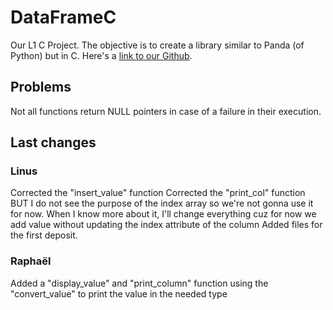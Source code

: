 # DataFrameC

Our L1 C Project. The objective is to create a library similar to Panda (of Python) but in C.
Here's a [link to our Github](https://github.com/Fullbust505/CDataFrame).

## Problems

Not all functions return NULL pointers in case of a failure in their execution.

## Last changes

### Linus

Corrected the "insert_value" function
Corrected the "print_col" function BUT I do not see the purpose of the index array so we're not gonna use it for now. When I know more about it, I'll change everything cuz for now we add value without updating the index attribute of the column
Added files for the first deposit.

### Raphaël

Added a "display_value" and "print_column" function using the "convert_value" to print the value in the needed type
